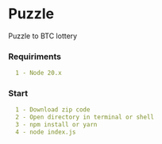# Puzzle
Puzzle to BTC lottery

### Requiriments

```yml
  1 - Node 20.x
```

### Start

```yml
  1 - Download zip code
  2 - Open directory in terminal or shell
  3 - npm install or yarn
  4 - node index.js
```